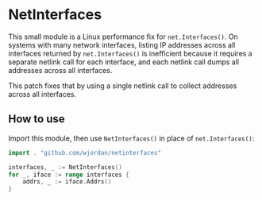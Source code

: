 # NetInterfaces

This small module is a Linux performance fix for `net.Interfaces()`.
On systems with many network interfaces, listing IP addresses across all interfaces
returned by `net.Interfaces()` is inefficient because it requires a separate netlink
call for each interface, and each netlink call dumps all addresses across all interfaces.

This patch fixes that by using a single netlink call to collect addresses across all interfaces.

## How to use

Import this module, then use `NetInterfaces()` in place of `net.Interfaces()`:

```go
import . "github.com/wjordan/netinterfaces"

interfaces, _ := NetInterfaces()
for _, iface := range interfaces {
    addrs, _ := iface.Addrs()
}
```
